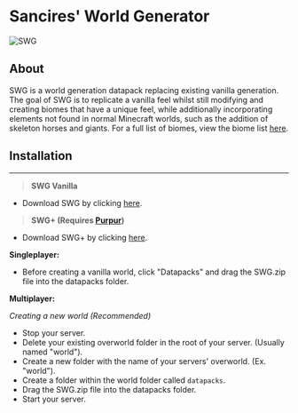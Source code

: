 # Sancires' World Generator
![SWG](https://user-images.githubusercontent.com/82296481/181863844-00c8b232-f614-4acd-8c61-eff46c6090bc.jpg)
## About
SWG is a world generation datapack replacing existing vanilla generation. The goal of SWG is to replicate a vanilla feel whilst still modifying and creating biomes that have a unique feel, while additionally incorporating elements not found in normal Minecraft worlds, such as the addition of skeleton horses and giants. For a full list of biomes, view the biome list [here](https://github.com/Sancires/SWG/wiki/Biomes).

## Installation
---
> **SWG Vanilla**
- Download SWG by clicking [here]().
> **SWG+ (Requires [Purpur](https://purpurmc.org/))**
- Download SWG+ by clicking [here]().

**Singleplayer:**
- Before creating a vanilla world, click "Datapacks" and drag the SWG.zip file into the datapacks folder.

**Multiplayer:**

*Creating a new world (Recommended)*
- Stop your server.
- Delete your existing overworld folder in the root of your server. (Usually named "world").
- Create a new folder with the name of your servers' overworld. (Ex. "world").
- Create a folder within the world folder called `datapacks`.
- Drag the SWG.zip file into the datapacks folder.
- Start your server.
